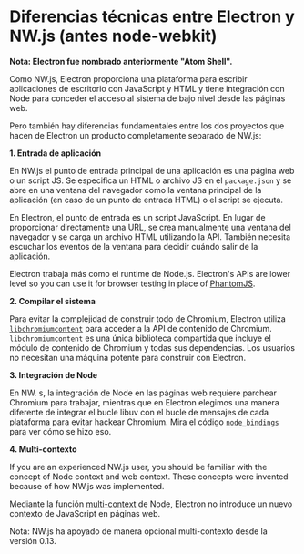# Diferencias técnicas entre Electron y NW.js (antes node-webkit)

__Nota: Electron fue nombrado anteriormente "Atom Shell".__

Como NW.js, Electron proporciona una plataforma para escribir aplicaciones de escritorio con JavaScript y HTML y tiene integración con Node para conceder el acceso al sistema de bajo nivel desde las páginas web.

Pero también hay diferencias fundamentales entre los dos proyectos que hacen de Electron un producto completamente separado de NW.js:

__1. Entrada de aplicación__

En NW.js el punto de entrada principal de una aplicación es una página web o un script JS. Se especifica un HTML o archivo JS en el `package.json` y se abre en una ventana del navegador como la ventana principal de la aplicación (en caso de un punto de entrada HTML) o el script se ejecuta.

En Electron, el punto de entrada es un script JavaScript. En lugar de proporcionar directamente una URL, se crea manualmente una ventana del navegador y se carga un archivo HTML utilizando la API. También necesita escuchar los eventos de la ventana para decidir cuándo salir de la aplicación.

Electron trabaja más como el runtime de Node.js. Electron's APIs are lower level so you can use it for browser testing in place of [PhantomJS](http://phantomjs.org/).

__2. Compilar el sistema__

Para evitar la complejidad de construir todo de Chromium, Electron utiliza [`libchromiumcontent`](https://github.com/electron/libchromiumcontent) para acceder a la API de contenido de Chromium. `libchromiumcontent` es una única biblioteca compartida que incluye el módulo de contenido de Chromium y todas sus dependencias. Los usuarios no necesitan una máquina potente para construir con Electron.

__3. Integración de Node__

En NW. s, la integración de Node en las páginas web requiere parchear Chromium para trabajar, mientras que en Electron elegimos una manera diferente de integrar el bucle libuv con el bucle de mensajes de cada plataforma para evitar hackear Chromium. Mira el código [`node_bindings`][node-bindings] para ver cómo se hizo eso.

__4. Multi-contexto__

If you are an experienced NW.js user, you should be familiar with the concept of Node context and web context. These concepts were invented because of how NW.js was implemented.

Mediante la función [multi-context](https://github.com/nodejs/node-v0.x-archive/commit/756b622) de Node, Electron no introduce un nuevo contexto de JavaScript en páginas web.

Nota: NW.js ha apoyado de manera opcional multi-contexto desde la versión 0.13.

[node-bindings]: https://github.com/electron/electron/tree/master/atom/common
